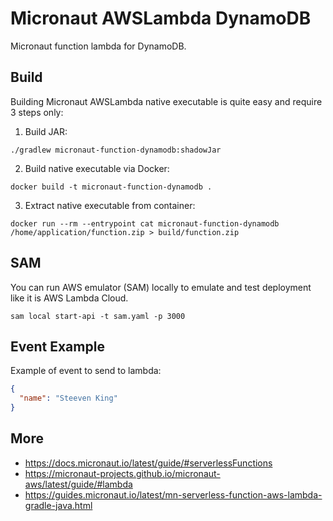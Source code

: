 # Micronaut AWSLambda DynamoDB

Micronaut function lambda for DynamoDB.

## Build

Building Micronaut AWSLambda native executable is quite easy and require 3 steps only:

1) Build JAR:
```shell
./gradlew micronaut-function-dynamodb:shadowJar
```

2) Build native executable via Docker:
```shell
docker build -t micronaut-function-dynamodb .
```

3) Extract native executable from container:
```shell
docker run --rm --entrypoint cat micronaut-function-dynamodb /home/application/function.zip > build/function.zip
```

## SAM

You can run AWS emulator (SAM) locally to emulate and test deployment like it is AWS Lambda Cloud.

```shell
sam local start-api -t sam.yaml -p 3000
```

## Event Example

Example of event to send to lambda:
```json
{
  "name": "Steeven King"
}
```

## More
- https://docs.micronaut.io/latest/guide/#serverlessFunctions
- https://micronaut-projects.github.io/micronaut-aws/latest/guide/#lambda
- https://guides.micronaut.io/latest/mn-serverless-function-aws-lambda-gradle-java.html